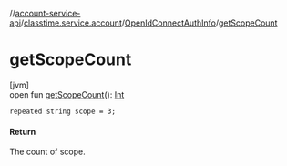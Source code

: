 //[account-service-api](../../../index.md)/[classtime.service.account](../index.md)/[OpenIdConnectAuthInfo](index.md)/[getScopeCount](get-scope-count.md)

# getScopeCount

[jvm]\
open fun [getScopeCount](get-scope-count.md)(): [Int](https://kotlinlang.org/api/latest/jvm/stdlib/kotlin/-int/index.html)

`repeated string scope = 3;`

#### Return

The count of scope.

